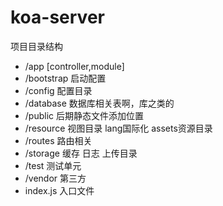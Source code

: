 # koa-server
项目目录结构

- /app       [controller,module]
- /bootstrap 启动配置
- /config    配置目录
- /database  数据库相关表啊，库之类的
- /public    后期静态文件添加位置
- /resource  视图目录 lang国际化  assets资源目录
- /routes    路由相关
- /storage   缓存 日志 上传目录
- /test      测试单元
- /vendor    第三方
- index.js   入口文件


